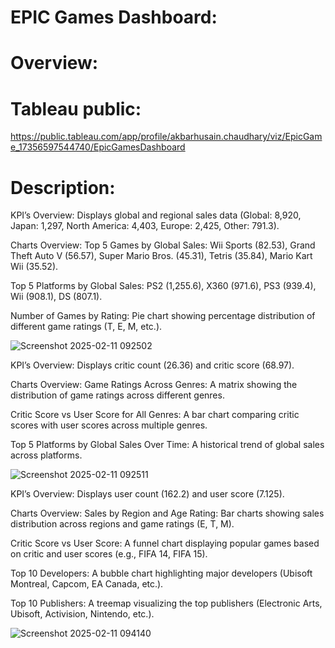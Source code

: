 # EPIC Games Dashboard: 

# Overview:

# Tableau public:
https://public.tableau.com/app/profile/akbarhusain.chaudhary/viz/EpicGame_17356597544740/EpicGamesDashboard
 

# Description:

KPI’s Overview:
                Displays global and regional sales data (Global: 8,920, Japan: 1,297, North America: 4,403, Europe: 2,425, Other: 791.3).
               
Charts Overview:
                 Top 5 Games by Global Sales: Wii Sports (82.53), Grand Theft Auto V (56.57), Super Mario Bros. (45.31), Tetris (35.84), Mario Kart Wii (35.52).

Top 5 Platforms by Global Sales: PS2 (1,255.6), X360 (971.6), PS3 (939.4), Wii (908.1), DS (807.1).

Number of Games by Rating: Pie chart showing percentage distribution of different game ratings (T, E, M, etc.).
                
![Screenshot 2025-02-11 092502](https://github.com/user-attachments/assets/7cce7d8f-8420-4452-9aa7-afa03426f550)



KPI’s Overview:
                Displays critic count (26.36) and critic score (68.97).

Charts Overview:
                  Game Ratings Across Genres: A matrix showing the distribution of game ratings across different genres.

Critic Score vs User Score for All Genres: 
                A bar chart comparing critic scores with user scores across multiple genres.

Top 5 Platforms by Global Sales Over Time: 
                A historical trend of global sales across platforms.
                  
![Screenshot 2025-02-11 092511](https://github.com/user-attachments/assets/94db3a25-fcde-400e-85c0-259c38a6a24a)

                  

KPI’s Overview:
                Displays user count (162.2) and user score (7.125).
                
Charts Overview:
                  Sales by Region and Age Rating: Bar charts showing sales distribution across regions and game ratings (E, T, M).

Critic Score vs User Score: A funnel chart displaying popular games based on critic and user scores (e.g., FIFA 14, FIFA 15).

Top 10 Developers: A bubble chart highlighting major developers (Ubisoft Montreal, Capcom, EA Canada, etc.).

Top 10 Publishers: A treemap visualizing the top publishers (Electronic Arts, Ubisoft, Activision, Nintendo, etc.).

![Screenshot 2025-02-11 094140](https://github.com/user-attachments/assets/e33cbf95-a071-4072-accb-1d1882c1fb0f)



                  
